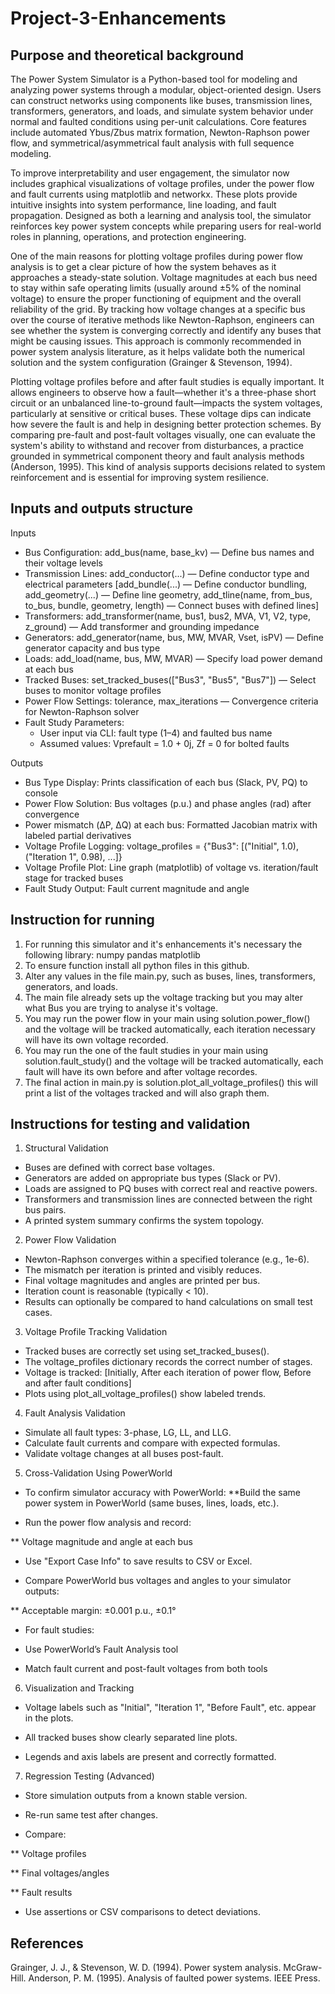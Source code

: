 # Project-3-Enhancements

## Purpose and theoretical background
The Power System Simulator is a Python-based tool for modeling and analyzing power systems through a modular, object-oriented design. Users can construct networks using components like buses, transmission lines, transformers, generators, and loads, and simulate system behavior under normal and faulted conditions using per-unit calculations. Core features include automated Ybus/Zbus matrix formation, Newton-Raphson power flow, and symmetrical/asymmetrical fault analysis with full sequence modeling.

To improve interpretability and user engagement, the simulator now includes graphical visualizations of voltage profiles, under the power flow and fault currents using matplotlib and networkx. These plots provide intuitive insights into system performance, line loading, and fault propagation. Designed as both a learning and analysis tool, the simulator reinforces key power system concepts while preparing users for real-world roles in planning, operations, and protection engineering.

One of the main reasons for plotting voltage profiles during power flow analysis is to get a clear picture of how the system behaves as it approaches a steady-state solution. Voltage magnitudes at each bus need to stay within safe operating limits (usually around ±5% of the nominal voltage) to ensure the proper functioning of equipment and the overall reliability of the grid. By tracking how voltage changes at a specific bus over the course of iterative methods like Newton-Raphson, engineers can see whether the system is converging correctly and identify any buses that might be causing issues. This approach is commonly recommended in power system analysis literature, as it helps validate both the numerical solution and the system configuration (Grainger & Stevenson, 1994).

Plotting voltage profiles before and after fault studies is equally important. It allows engineers to observe how a fault—whether it's a three-phase short circuit or an unbalanced line-to-ground fault—impacts the system voltages, particularly at sensitive or critical buses. These voltage dips can indicate how severe the fault is and help in designing better protection schemes. By comparing pre-fault and post-fault voltages visually, one can evaluate the system's ability to withstand and recover from disturbances, a practice grounded in symmetrical component theory and fault analysis methods (Anderson, 1995). This kind of analysis supports decisions related to system reinforcement and is essential for improving system resilience.

## Inputs and outputs structure
Inputs
* Bus Configuration: add_bus(name, base_kv) — Define bus names and their voltage levels
* Transmission Lines: add_conductor(...) — Define conductor type and electrical parameters [add_bundle(...) — Define conductor bundling, add_geometry(...) — Define line geometry, add_tline(name, from_bus, to_bus, bundle, geometry, length) — Connect buses with defined lines]
* Transformers: add_transformer(name, bus1, bus2, MVA, V1, V2, type, z_ground) — Add transformer and grounding impedance
* Generators: add_generator(name, bus, MW, MVAR, Vset, isPV) — Define generator capacity and bus type
* Loads: add_load(name, bus, MW, MVAR) — Specify load power demand at each bus
* Tracked Buses: set_tracked_buses(["Bus3", "Bus5", "Bus7"]) — Select buses to monitor voltage profiles
* Power Flow Settings: tolerance, max_iterations — Convergence criteria for Newton-Raphson solver
* Fault Study Parameters: 
  - User input via CLI: fault type (1–4) and faulted bus name
  - Assumed values: Vprefault = 1.0 + 0j, Zf = 0 for bolted faults

Outputs

* Bus Type Display: Prints classification of each bus (Slack, PV, PQ) to console
* Power Flow Solution: Bus voltages (p.u.) and phase angles (rad) after convergence
* Power mismatch (ΔP, ΔQ) at each bus: Formatted Jacobian matrix with labeled partial derivatives
* Voltage Profile Logging: voltage_profiles = {"Bus3": [("Initial", 1.0), ("Iteration 1", 0.98), ...]}
* Voltage Profile Plot: Line graph (matplotlib) of voltage vs. iteration/fault stage for tracked buses
* Fault Study Output: Fault current magnitude and angle

## Instruction for running
1. For running this simulator and it's enhancements it's necessary the following library: numpy pandas matplotlib
2. To ensure function install all python files in this github.
3. Alter any values in the file main.py, such as buses, lines, transformers, generators, and loads.
4. The main file already sets up the voltage tracking but you may alter what Bus you are trying to analyse it's voltage.
5. You may run the power flow in your main using solution.power_flow() and the voltage will be tracked automatically, each iteration necessary will have its own voltage recorded.
6. You may run the one of the fault studies in your main using solution.fault_study() and the voltage will be tracked automatically, each fault will have its own before and after voltage recordes.
7. The final action in main.py is solution.plot_all_voltage_profiles() this will print a list of the voltages tracked and will also graph them.


## Instructions for testing and validation
1. Structural Validation
* Buses are defined with correct base voltages.
* Generators are added on appropriate bus types (Slack or PV).
* Loads are assigned to PQ buses with correct real and reactive powers.
* Transformers and transmission lines are connected between the right bus pairs.
* A printed system summary confirms the system topology.

2. Power Flow Validation
* Newton-Raphson converges within a specified tolerance (e.g., 1e-6).
* The mismatch per iteration is printed and visibly reduces.
* Final voltage magnitudes and angles are printed per bus.
* Iteration count is reasonable (typically < 10).
* Results can optionally be compared to hand calculations on small test cases.

3. Voltage Profile Tracking Validation
* Tracked buses are correctly set using set_tracked_buses().
* The voltage_profiles dictionary records the correct number of stages.
* Voltage is tracked: [Initially, After each iteration of power flow, 
Before and after fault conditions]
* Plots using plot_all_voltage_profiles() show labeled trends.

4. Fault Analysis Validation
* Simulate all fault types: 3-phase, LG, LL, and LLG.
* Calculate fault currents and compare with expected formulas.
* Validate voltage changes at all buses post-fault.

5. Cross-Validation Using PowerWorld
* To confirm simulator accuracy with PowerWorld:
  **Build the same power system in PowerWorld (same buses, lines, loads, etc.).

* Run the power flow analysis and record:

** Voltage magnitude and angle at each bus

* Use "Export Case Info" to save results to CSV or Excel.

* Compare PowerWorld bus voltages and angles to your simulator outputs:

** Acceptable margin: ±0.001 p.u., ±0.1°

* For fault studies:

* Use PowerWorld’s Fault Analysis tool

* Match fault current and post-fault voltages from both tools

6. Visualization and Tracking

* Voltage labels such as "Initial", "Iteration 1", "Before Fault", etc. appear in the plots.

* All tracked buses show clearly separated line plots.

* Legends and axis labels are present and correctly formatted.

7. Regression Testing (Advanced)

* Store simulation outputs from a known stable version.

* Re-run same test after changes.

* Compare:

** Voltage profiles

** Final voltages/angles

** Fault results

* Use assertions or CSV comparisons to detect deviations.

## References
Grainger, J. J., & Stevenson, W. D. (1994). Power system analysis. McGraw-Hill.
Anderson, P. M. (1995). Analysis of faulted power systems. IEEE Press.
